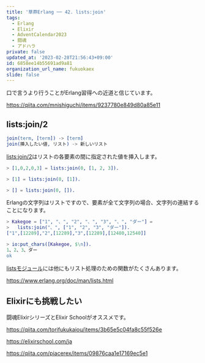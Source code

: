```yaml
---
title: '草莽Erlang ── 42. lists:join'
tags:
  - Erlang
  - Elixir
  - AdventCalendar2023
  - 闘魂
  - アドハラ
private: false
updated_at: '2023-02-28T21:56:43+09:00'
id: 6858ee14b55691ad9a81
organization_url_name: fukuokaex
slide: false
---
```

口で言うより行うことがErlang習得への近道と信じています。

https://qiita.com/mnishiguchi/items/9237780e849d80a85e11

## lists:join/2

```erlang
join(term, [term]) -> [term]
join(挿入したい値, リスト) -> 新しいリスト
```

[lists:join/2](https://www.erlang.org/doc/man/lists.html#join-2)はリストの各要素の間に指定された値を挿入します。

```erlang
> [1,0,2,0,3] = lists:join(0, [1, 2, 3]).

> [1] = lists:join(0, [1]).

> [] = lists:join(0, []).
```

Erlangの文字列はリストですので、要素が全て文字列の場合、文字列の連結することになります。

```erlang
> Kakegoe = ["1", "、", "2", "、", "3", "、", "ダー"] =
>   lists:join("、", ["1", "2", "3", "ダー"]).
["1",[12289],"2",[12289],"3",[12289],[12480,12540]]

> io:put_chars([Kakegoe, $\n]).
1、2、3、ダー
ok
```

[listsモジュール](https://www.erlang.org/doc/man/lists.html)には他にもリスト処理のための関数がたくさんあります。

https://www.erlang.org/doc/man/lists.html

## Elixirにも挑戦したい

闘魂ElixirシリーズとElixir Schoolがオススメです。

https://qiita.com/torifukukaiou/items/3b65e5c04fa8c55f526e

https://elixirschool.com/ja

https://qiita.com/piacerex/items/09876caa1e17169ec5e1
